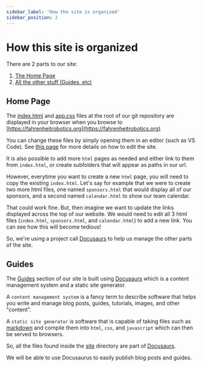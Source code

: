 ```yaml
---
sidebar_label: 'How the site is organized'
sidebar_position: 3
---
```


# How this site is organized

There are 2 parts to our site: 

1. [The Home Page](#home-page)
2. [All the other stuff (Guides, etc)](#guides)

## Home Page

The [index.html](https://github.com/Fahrenheit6882/Fahrenheit6882.github.io/blob/docusaurus/index.html) and [app.css](https://github.com/Fahrenheit6882/Fahrenheit6882.github.io/blob/docusaurus/app.css) files at the root of our git repository are displayed in your browser when you browse to [https://fahrenheitrobotics.org](https://fahrenheitrobotics.org)

You can change these files by simply opening them in an editor (such as VS Code). See [this page](/site/docs/website/website-edit) for more details on how to edit the site. 

It is also possible to add more `html` pages as needed and either link to them from `index.html`, or create subfolders that will appear as paths in our url. 

However, everytime you want to create a new `html` page, you will need to copy the existing `index.html`. Let's say for example that we were to create two more html files, one named `sponsors.html` that would display all of our sponsors, and a second named `calendar.html` to show our team calendar. 

That could work fine. But, then imagine we want to update the links displayed across the top of our website. We would need to edit all 3 html files (`index.html`, `sponsors.html`, and `calendar.html`) to add a new link. You can see how this will become tedious!

So, we're using a project call [Docusaurs](https://docusaurus.io/) to help us manage the other parts of the site. 

## Guides

The [Guides](https://fahrenheitrobotics.org/site/docs/welcome) section of our site is built using [Docusaurs](https://docusaurus.io/) which is a content management system and a static site generator. 

A `content management system` is a fancy term to describe software that helps you write and manage blog posts, guides, tutorials, images, and other "content". 

A `static site generator` is software that is capable of taking files such as [markdown](https://www.markdownguide.org/) and compile them into `html`, `css`, and `javascript` which can then be served to browsers. 

So, all the files found inside the [site](../../../site/) directory are part of [Docusaurs](https://docusaurus.io/). 

We will be able to use Docusaurus to easily publish blog posts and guides. 

